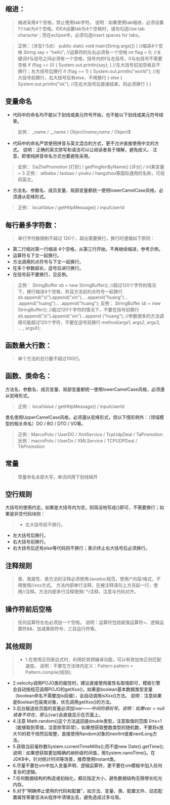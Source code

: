 ## 缩进：
>缩进采用4个空格，禁止使用tab字符。
说明：如果使用tab缩进，必须设置1个tab为4个空格。IDEA设置tab为4个空格时，请勿勾选Use tab character；而在eclipse中，必须勾选insert spaces for tabs。

>正例：（涉及1-5点）
public static void main(String args[]) {
	//缩进4个空格
	String say = "hello";
	//运算符的左右必须有一个空格
	int flag = 0;
	//关键词if与括号之间必须有一个空格，括号内的f与左括号，0与右括号不需要空格
	if (flag == 0) {
		System.out.println(say);
	}
	//左大括号前加空格且不换行；左大括号后换行
	if (flag == 1) {
		System.out.println("world");
		//右大括号前换行，右大括号后有else，不用换行
	} else {
		System.out.println("ok");
		//在右大括号后直接结束，则必须换行
	}
}

## 变量命名
- 代码中的命名均不能以下划线或美元符号开始，也不能以下划线或美元符号结束。
>反例： _name / __name / $Object / name_ / name$ / Object$

- 代码中的命名严禁使用拼音与英文混合的方式，更不允许直接使用中文的方式。
说明：正确的英文拼写和语法可以让阅读者易于理解，避免歧义。 注意，即使纯拼音命名方式也要避免采用。
>反例： DaZhePromotion [打折] / getPingfenByName()  [评分] / int某变量 = 3
正例： alibaba / taobao / youku / hangzhou等国际通用的名称，可视同英文。

- 方法名、参数名、成员变量、局部变量都统一使用lowerCamelCase风格，必须遵从驼峰形式。
>正例： localValue / getHttpMessage() /  inputUserId

## 每行最多字符数：
>单行字符数限制不超过 120个，超出需要换行，换行时遵循如下原则：
-    第二行相对第一行缩进 4个空格，从第三行开始，不再继续缩进，参考示例。
-    运算符与下文一起换行。
-    方法调用的点符号与下文一起换行。
-    在多个参数超长，逗号后进行换行。
-    在括号前不要换行，见反例。

>正例：
StringBuffer sb = new StringBuffer();
//超过120个字符的情况下，换行缩进4个空格，并且方法前的点符号一起换行
sb.append("zi").append("xin")...
	.append("huang")...
	.append("huang")...
	.append("huang");
反例：
StringBuffer sb = new StringBuffer();
//超过120个字符的情况下，不要在括号前换行
sb.append("zi").append("xin")...append
	("huang");
//参数很多的方法调用可能超过120个字符，不要在逗号前换行
method(args1, args2, args3, ...
	, argsX);

## 函数最大行数：
>单个方法的总行数不超过100行。

## 函数、类命名：
方法名、参数名、成员变量、局部变量都统一使用lowerCamelCase风格，必须遵从驼峰形式。
>正例： localValue / getHttpMessage() /  inputUserId

类名使用UpperCamelCase风格，必须遵从驼峰形式，但以下情形例外：（领域模型的相关命名）DO / BO / DTO / VO等。
>正例：MarcoPolo / UserDO / XmlService / TcpUdpDeal /   TaPromotion
反例：macroPolo / UserDo / XMLService / TCPUDPDeal /   TAPromotion

## 常量
>常量命名全部大写，单词间用下划线隔开

## 空行规则
大括号的使用约定。如果是大括号内为空，则简洁地写成{}即可，不需要换行；如果是非空代码块则：
>-    左大括号前不换行。
-    左大括号后换行。
-    右大括号前换行。
-    右大括号后还有else等代码则不换行；表示终止右大括号后必须换行。

## 注释规则
>类、类属性、类方法的注释必须使用Javadoc规范，使用/*内容/格式，不得使用//xxx方式。
方法内部单行注释，在被注释语句上方另起一行，使用//注释。方法内部多行注释使用/ */注释，注意与代码对齐。

## 操作符前后空格
>任何运算符左右必须加一个空格。
说明：运算符包括赋值运算符=、逻辑运算符&&、加减乘除符号、三目运行符等。

## 其他规则
>-    1.在使用正则表达式时，利用好其预编译功能，可以有效加快正则匹配速度。
说明：不要在方法体内定义：Pattern pattern = Pattern.compile(规则);
-    2.velocity调用POJO类的属性时，建议直接使用属性名取值即可，模板引擎会自动按规范调用POJO的getXxx()，如果是boolean基本数据类型变量（boolean命名不需要加is前缀），会自动调用isXxx()方法。
说明：注意如果是Boolean包装类对象，优先调用getXxx()的方法。
-    3.后台输送给页面的变量必须加$!{var}——中间的感叹号。
说明：如果var=null或者不存在，那么${var}会直接显示在页面上。
-    4.注意 Math.random()这个方法返回是double类型，注意取值的范围 0≤x<1（能够取到零值，注意除零异常），如果想获取整数类型的随机数，不要将x放大10的若干倍然后取整，直接使用Random对象的nextInt或者nextLong方法。
-    5.获取当前毫秒数System.currentTimeMillis();而不是new Date().getTime();
说明：如果想获取更加精确的纳秒级时间值，用System.nanoTime()。在JDK8中，针对统计时间等场景，推荐使用Instant类。
-    6.尽量不要在vm中加入变量声明、逻辑运算符，更不要在vm模板中加入任何复杂的逻辑。
-    7.任何数据结构的构造或初始化，都应指定大小，避免数据结构无限增长吃光内存。
-    8.对于“明确停止使用的代码和配置”，如方法、变量、类、配置文件、动态配置属性等要坚决从程序中清理出去，避免造成过多垃圾。